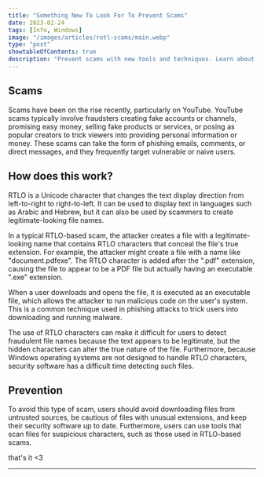 ```yaml
---
title: "Something New To Look For To Prevent Scams"
date: 2023-02-24
tags: [Info, Windows]
image: "/images/articles/rotl-scams/main.webp"
type: "post"
showtableOfContents: true
description: "Prevent scams with new tools and techniques. Learn about the latest approaches and how to protect yourself. Read our article."
---
```


## Scams 
Scams have been on the rise recently, particularly on YouTube. YouTube scams typically involve fraudsters creating fake accounts or channels, promising easy money, selling fake products or services, or posing as popular creators to trick viewers into providing personal information or money. These scams can take the form of phishing emails, comments, or direct messages, and they frequently target vulnerable or naive users.

## How does this work? 
RTLO is a Unicode character that changes the text display direction from left-to-right to right-to-left. It can be used to display text in languages such as Arabic and Hebrew, but it can also be used by scammers to create legitimate-looking file names.

In a typical RTLO-based scam, the attacker creates a file with a legitimate-looking name that contains RTLO characters that conceal the file's true extension. For example, the attacker might create a file with a name like "document.pdfexe". The RTLO character is added after the ".pdf" extension, causing the file to appear to be a PDF file but actually having an executable ".exe" extension.

When a user downloads and opens the file, it is executed as an executable file, which allows the attacker to run malicious code on the user's system. This is a common technique used in phishing attacks to trick users into downloading and running malware.

The use of RTLO characters can make it difficult for users to detect fraudulent file names because the text appears to be legitimate, but the hidden characters can alter the true nature of the file. Furthermore, because Windows operating systems are not designed to handle RTLO characters, security software has a difficult time detecting such files.

## Prevention 
To avoid this type of scam, users should avoid downloading files from untrusted sources, be cautious of files with unusual extensions, and keep their security software up to date. Furthermore, users can use tools that scan files for suspicious characters, such as those used in RTLO-based scams.

that's it <3

---

  